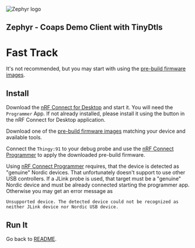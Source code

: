 ![Zephyr logo](https://github.com/zephyrproject-rtos/zephyr/raw/main/doc/_static/images/kite.png)

## Zephyr - Coaps Demo Client with TinyDtls

# Fast Track

It's not recommended, but you may start with using the [pre-build firmware images](../prebuild/). 

## Install 

Download the [nRF Connect for Desktop](https://www.nordicsemi.com/Products/Development-tools/nRF-Connect-for-desktop) and start it. You will need the `Programmer` App. If not already installed, please install it using the button in the nRF Connect for Desktop application.

Download one of the [pre-build firmware images](../prebuild/) matching your device and available tools.

Connect the `Thingy:91` to your debug probe and use the [nRF Connect Programmer](https://infocenter.nordicsemi.com/index.jsp?topic=/struct_nrftools/struct/nrftools_nrfconnect.html) to apply the downloaded pre-build firmware.

Using [nRF Connect Programmer](https://infocenter.nordicsemi.com/index.jsp?topic=/struct_nrftools/struct/nrftools_nrfconnect.html) requires, that the device is detected as "genuine" Nordic devices. That unfortunately doesn't support to use other USB controllers. If a JLink probe is used, that target must be a "genuine" Nordic device and must be already connected starting the programmer app. Otherwise you may get an error message as

    Unsupported device. The detected device could not be recognized as neither JLink device nor Nordic USB device.

## Run It

Go back to [README](../README.md#run-it).
